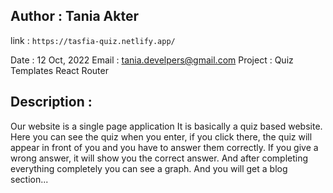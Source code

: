 ## Author : Tania Akter

link : `https://tasfia-quiz.netlify.app/`

Date : 12 Oct, 2022
Email : tania.develpers@gmail.com
Project : Quiz Templates React Router

## Description :

Our website is a single page application It is basically a quiz based website. Here you can see the quiz when you enter, if you click there, the quiz will appear in front of you and you have to answer them correctly. If you give a wrong answer, it will show you the correct answer. And after completing everything completely you can see a graph. And you will get a blog section...
